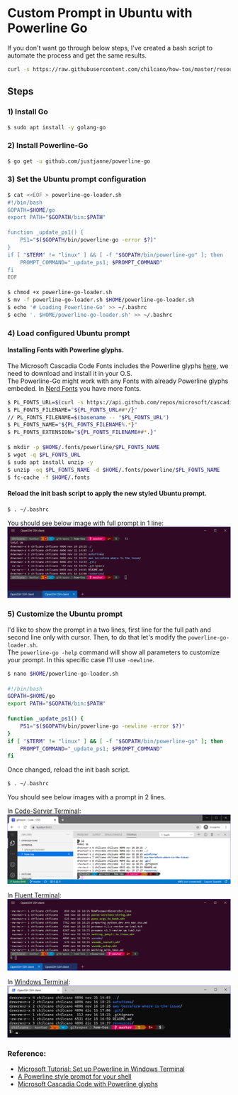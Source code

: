 # Custom Prompt in Ubuntu with Powerline Go

If you don't want go through below steps, I've created a bash script to automate the process and get the same results. 
```sh
curl -s https://raw.githubusercontent.com/chilcano/how-tos/master/resources/custom_prompt_with_powerline_go.sh | bash
```

## Steps

### 1) Install Go
```sh
$ sudo apt install -y golang-go
```

### 2) Install Powerline-Go
```sh
$ go get -u github.com/justjanne/powerline-go
```

### 3) Set the Ubuntu prompt configuration

```sh
$ cat <<EOF > powerline-go-loader.sh
#!/bin/bash
GOPATH=$HOME/go
export PATH="$GOPATH/bin:$PATH"

function _update_ps1() {
    PS1="$($GOPATH/bin/powerline-go -error $?)"
}
if [ "$TERM" != "linux" ] && [ -f "$GOPATH/bin/powerline-go" ]; then
    PROMPT_COMMAND="_update_ps1; $PROMPT_COMMAND"
fi
EOF

$ chmod +x powerline-go-loader.sh
$ mv -f powerline-go-loader.sh $HOME/powerline-go-loader.sh
$ echo '# Loading Powerline-Go' >> ~/.bashrc
$ echo '. $HOME/powerline-go-loader.sh' >> ~/.bashrc
```

### 4) Load configured Ubuntu prompt

#### Installing Fonts with Powerline glyphs.  
The Microsoft Cascadia Code Fonts includes the Powerline glyphs [here](https://github.com/microsoft/cascadia-code), we need to download and install it in your O.S.  
The Powerline-Go might work with any Fonts with already Powerline glyphs embeded. In [Nerd Fonts](https://www.nerdfonts.com) you have more fonts. 
```sh
$ PL_FONTS_URL=$(curl -s https://api.github.com/repos/microsoft/cascadia-code/releases/latest | jq -r -M '.assets[].browser_download_url')
$ PL_FONTS_FILENAME="${PL_FONTS_URL##*/}"
// PL_FONTS_FILENAME=$(basename -- "$PL_FONTS_URL")
$ PL_FONTS_NAME="${PL_FONTS_FILENAME%.*}"
$ PL_FONTS_EXTENSION="${PL_FONTS_FILENAME##*.}"

$ mkdir -p $HOME/.fonts/powerline/$PL_FONTS_NAME
$ wget -q $PL_FONTS_URL
$ sudo apt install unzip -y
$ unzip -oq $PL_FONTS_NAME -d $HOME/.fonts/powerline/$PL_FONTS_NAME
$ fc-cache -f $HOME/.fonts
```   

#### Reload the init bash script to apply the new styled Ubuntu prompt.
```sh
$ . ~/.bashrc
```
You should see below image with full prompt in 1 line:
![](imgs/custom_prompt_ubuntu_powerline_go_1_line.png)


### 5) Customize the Ubuntu prompt

I'd like to show the prompt in a two lines, first line for the full path and second line only with cursor. Then, to do that let's modify the `powerline-go-loader.sh`.  
The `powerline-go -help` command will show all parameters to customize your prompt. In this specific case I'll use `-newline`.
```sh
$ nano $HOME/powerline-go-loader.sh

#!/bin/bash
GOPATH=$HOME/go
export PATH="$GOPATH/bin:$PATH"

function _update_ps1() {
    PS1="$($GOPATH/bin/powerline-go -newline -error $?)"
}
if [ "$TERM" != "linux" ] && [ -f "$GOPATH/bin/powerline-go" ]; then
    PROMPT_COMMAND="_update_ps1; $PROMPT_COMMAND"
fi
```
Once changed, reload the init bash script.
```sh
$ . ~/.bashrc
```
You should see below images with a prompt in 2 lines.  

In [Code-Server Terminal](https://github.com/cdr/code-server):
![](imgs/custom_prompt_ubuntu_powerline_go_2_lines_code_server.png)  

In [Fluent Terminal](https://github.com/felixse/FluentTerminal):
![](imgs/custom_prompt_ubuntu_powerline_go_2_lines_fluent_terminal.png)  

In [Windows Terminal](https://github.com/microsoft/terminal):
![](imgs/custom_prompt_ubuntu_powerline_go_2_lines_windows_terminal.png)  

### Reference:
- [Microsoft Tutorial: Set up Powerline in Windows Terminal](https://docs.microsoft.com/en-us/windows/terminal/tutorials/powerline-setup)
- [A Powerline style prompt for your shell](https://github.com/justjanne/powerline-go)
- [Microsoft Cascadia Code with Powerline glyphs](https://github.com/microsoft/cascadia-code)

